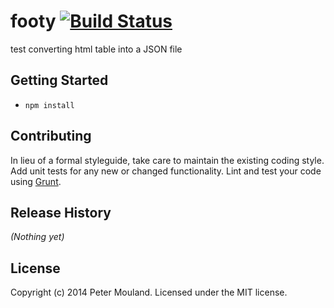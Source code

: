 # footy [![Build Status](https://secure.travis-ci.org/peter-mouland/footy.png?branch=master)](http://travis-ci.org/peter-mouland/footy)

test converting html table into a JSON file

## Getting Started
 - `npm install`

## Contributing
In lieu of a formal styleguide, take care to maintain the existing coding style. Add unit tests for any new or changed functionality. Lint and test your code using [Grunt](http://gruntjs.com/).

## Release History
_(Nothing yet)_

## License
Copyright (c) 2014 Peter Mouland. Licensed under the MIT license.

